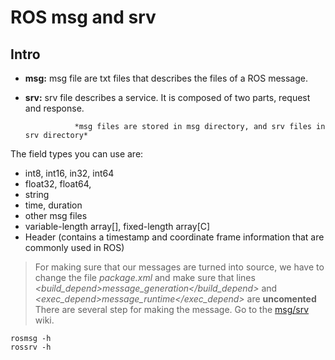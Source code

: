 # ROS msg and srv

## Intro
* **msg:** msg file are txt files that describes the files of a ROS message.
* **srv:** srv file describes a service. It is composed of two parts, request and response.

                 *msg files are stored in msg directory, and srv files in srv directory*

The field types you can use are:
 * int8, int16, in32, int64
 * float32, float64,
 * string
 * time, duration
 * other msg files
 * variable-length array[], fixed-length array[C]
 * Header (contains a timestamp and coordinate frame information that are commonly used in ROS)
 
 > For making sure that our messages are turned into source, we have to change the file *package.xml* and make sure that lines *<build_depend>message_generation</build_depend>* and *<exec_depend>message_runtime</exec_depend>* are **uncomented**
 > There are several step for making the message. Go to the [msg/srv](http://wiki.ros.org/ROS/Tutorials/CreatingMsgAndSrv) wiki.
 
 ```
 rosmsg -h
 rossrv -h
 ```
